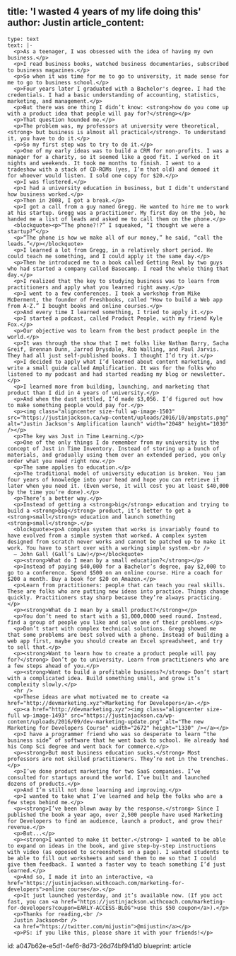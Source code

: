 title: 'I wasted 4 years of my life doing this'
author: Justin
article_content:
  -
    type: text
    text: |-
      <p>As a teenager, I was obsessed with the idea of having my own business.</p>
      <p>I read business books, watched business documentaries, subscribed to business magazines.</p>
      <p>So when it was time for me to go to university, it made sense for me to go to business school.</p>
      <p>Four years later I graduated with a Bachelor's degree. I had the credentials. I had a basic understanding of accounting, statistics, marketing, and management.</p>
      <p>But there was one thing I didn’t know: <strong>how do you come up with a product idea that people will pay for?</strong></p>
      <p>That question hounded me.</p>
      <p>The problem was, my professors at university were theoretical,<strong> but business is almost all practical</strong>. To understand it, you have to do it.</p>
      <p>So my first step was to try to do it.</p>
      <p>One of my early ideas was to build a CRM for non-profits. I was a manager for a charity, so it seemed like a good fit. I worked on it nights and weekends. It took me months to finish. I went to a tradeshow with a stack of CD-ROMs (yes, I’m that old) and demoed it for whoever would listen. I sold one copy for $20.</p>
      <p>I was flustered.</p>
      <p>I had a university education in business, but I didn’t understand how business worked.</p>
      <p>Then in 2008, I got a break.</p>
      <p>I got a call from a guy named Gregg. He wanted to hire me to work at his startup. Gregg was a practitioner. My first day on the job, he handed me a list of leads and asked me to call them on the phone.</p>
      <blockquote><p>“The phone?!?” I squeaked, “I thought we were a startup?”</p>
      <p>“The phone is how we make all of our money,” he said, “call the leads.”</p></blockquote>
      <p>I learned a lot from Gregg, in a relatively short period. He could teach me something, and I could apply it the same day.</p>
      <p>Then he introduced me to a book called Getting Real by two guys who had started a company called Basecamp. I read the whole thing that day.</p>
      <p>I realized that the key to studying business was to learn from practitioners and apply what you learned right away.</p>
      <p>I went to a few conferences. I took a workshop from Mike McDerment, the founder of Freshbooks, called "How to build a Web app from A-Z.” I bought books and online courses.</p>
      <p>And every time I learned something, I tried to apply it.</p>
      <p>I started a podcast, called Product People, with my friend Kyle Fox.</p>
      <p>Our objective was to learn from the best product people in the world.</p>
      <p>It was through the show that I met folks like Nathan Barry, Sacha Greif, Brennan Dunn, Jarrod Drysdale, Rob Walling, and Paul Jarvis. They had all just self-published books. I thought I’d try it.</p>
      <p>I decided to apply what I’d learned about content marketing, and write a small guide called Amplification. It was for the folks who listened to my podcast and had started reading my blog or newsletter.</p>
      <p>I learned more from building, launching, and marketing that product than I did in 4 years of university.</p>
      <p>And when the dust settled, I’d made $3,056. I’d figured out how to make something people would pay for.</p>
      <p><img class="aligncenter size-full wp-image-1503" src="https://justinjackson.ca/wp-content/uploads/2016/10/ampstats.png" alt="Justin Jackson's Amplification launch" width="2048" height="1030" /></p>
      <p>The key was Just in Time Learning.</p>
      <p>One of the only things I do remember from my university is the concept of Just in Time Inventory. Instead of storing up a bunch of materials, and gradually using them over an extended period, you only order what you need right now.</p>
      <p>The same applies to education.</p>
      <p>The traditional model of university education is broken. You jam four years of knowledge into your head and hope you can retrieve it later when you need it. (Even worse, it will cost you at least $40,000 by the time you’re done).</p>
      <p>There’s a better way.</p>
      <p>Instead of getting a <strong>big</strong> education and trying to build a <strong>big</strong> product, it’s better to get a <strong>small</strong> education and launch something <strong>small</strong>.</p>
      <blockquote><p>A complex system that works is invariably found to have evolved from a simple system that worked. A complex system designed from scratch never works and cannot be patched up to make it work. You have to start over with a working simple system.<br />
      – John Gall (Gall’s Law)</p></blockquote>
      <p><strong>What do I mean by a small education?</strong></p>
      <p>Instead of paying $40,000 for a Bachelor’s degree, pay $2,000 to go to a conference. Spend $500 on an online course. Hire a coach for $200 a month. Buy a book for $20 on Amazon.</p>
      <p>Learn from practitioners: people that can teach you real skills. These are folks who are putting new ideas into practice. Things change quickly. Practitioners stay sharp because they’re always practicing.</p>
      <p><strong>What do I mean by a small product?</strong></p>
      <p>You don’t need to start with a $1,000,0000 seed round. Instead, find a group of people you like and solve one of their problems.</p>
      <p>Don’t start with complex technical solutions. Gregg showed me that some problems are best solved with a phone. Instead of building a web app first, maybe you should create an Excel spreadsheet, and try to sell that.</p>
      <p><strong>Want to learn how to create a product people will pay for?</strong> Don’t go to university. Learn from practitioners who are a few steps ahead of you.</p>
      <p><strong>Want to build a profitable business?</strong> Don’t start with a complicated idea. Build something small, and grow it’s complexity slowly.</p>
      <hr />
      <p>These ideas are what motivated me to create <a href="http://devmarketing.xyz">Marketing for Developers</a>.</p>
      <p><a href="http://devmarketing.xyz"><img class="aligncenter size-full wp-image-1493" src="https://justinjackson.ca/wp-content/uploads/2016/09/dev-marketing-update.png" alt="The new Marketing for Developers Course" width="2672" height="1330" /></a></p>
      <p>I have a programmer friend who was so desperate to learn “the business side” of software that he went back to school. He already had his Comp Sci degree and went back for commerce.</p>
      <p><strong>But most business education sucks.</strong> Most professors are not skilled practitioners. They’re not in the trenches.</p>
      <p>I’ve done product marketing for two SaaS companies. I’ve consulted for startups around the world. I’ve built and launched dozens of products.</p>
      <p>And I’m still not done learning and improving.</p>
      <p>I wanted to take what I’ve learned and help the folks who are a few steps behind me.</p>
      <p><strong>I’ve been blown away by the response.</strong> Since I published the book a year ago, over 2,500 people have used Marketing for Developers to find an audience, launch a product, and grow their revenue.</p>
      <p>But...</p>
      <p><strong>I wanted to make it better.</strong> I wanted to be able to expand on ideas in the book, and give step-by-step instructions with video (as opposed to screenshots on a page). I wanted students to be able to fill out worksheets and send them to me so that I could give them feedback. I wanted a faster way to teach something I’d just learned.</p>
      <p>And so, I made it into an interactive, <a href="https://justinjackson.withcoach.com/marketing-for-developers">online course</a>.</p>
      <p>It just launched yesterday, and it’s available now. (If you act fast, you can <a href="https://justinjackson.withcoach.com/marketing-for-developers?coupon=EARLY-ACCESS-BLOG">use this $50 coupon</a>).</p>
      <p>Thanks for reading,<br />
      Justin Jackson<br />
      <a href="https://twitter.com/mijustin">@mijustin</a></p>
      <p>PS: if you like this, please share it with your friends!</p>
id: a047b62e-e5d1-4ef6-8d73-26d74bf941d0
blueprint: article
